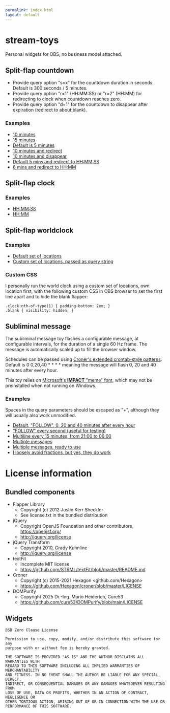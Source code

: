 ```yaml
---
permalink: index.html
layout: default
---
```

# stream-toys

Personal widgets for OBS, no business model attached.

## Split-flap countdown

* Provide query option "s=x" for the countdown duration in seconds. Default is 300 seconds / 5 minutes.
* Provide query option "r=1" (HH:MM:SS) or "r=2" (HH:MM) for redirecting to clock when countdown reaches zero.
* Provide query option "d=1" for the countdown to disappear after expiration (redirect to about:blank).

### Examples

* [10 minutes](countdown.html?s=600)
* [15 minutes](countdown.html?s=900)
* [Default is 5 minutes](countdown.html)
* [10 minutes and redirect](countdown.html?s=600&r=1)
* [10 minutes and disappear](countdown.html?s=600&d=1)
* [Default 5 mins and redirect to HH:MM:SS](countdown.html?r=1)
* [6 mins and redirect to HH:MM](countdown.html?s=360&r=2)

## Split-flap clock

### Examples

* [HH:MM:SS](clock-seconds.html)
* [HH:MM](clock-minutes.html)

## Split-flap worldclock

### Examples
* [Default set of locations](clock-world.html)
* [Custom set of locations, passed as query string](clock-world.html?FRA=Europe/Berlin&NYC=America/New_York&MEL=Australia/Melbourne)

### Custom CSS

I personally run the world clock using a custom set of locations, own location first, with the following custom CSS in OBS browser to set the first line apart and to hide the blank flapper:

```
.clock:nth-of-type(1) { padding-bottom: 2em; }
.blank { visibility: hidden; }
```

## Subliminal message

The subliminal message toy flashes a configurable message, at configurable intervals, for the duration of a single 60 Hz frame. The message is automatically scaled up to fill the browser window.

Schedules can be passed using [Croner's extended crontab-style patterns](https://croner.56k.guru/usage/pattern/). Default is 0 0,20,40 * * * * meaning the message will flash 0, 20 and 40 minutes after every hour.

This toy relies on [Microsoft's **IMPACT** "meme" font](https://www.fosshub.com/MS-TrueType-Core-Fonts.html), which may not be preinstalled when not running on Windows.

### Examples

Spaces in the query parameters should be escaped as "+", although they will usually also work unmodified.

* [Default, "FOLLOW", 0, 20 and 40 minutes after every hour](subliminal.html)
* ["FOLLOW" every second (useful for testing)](subliminal.html?s=*+*+*+*+*+*)
* [Multiline every 15 minutes, from 21:00 to 06:00](subliminal.html?s=0+0,15,30,45+21-23,0-5+*+*+*&m=STAY<br>AWAKE)
* [Multiple messages](subliminal.html?s=*+*+*+*+*+*&m=ONE&m=TWO&m=THREE)
* [Multiple messages, ready to use](subliminal.html?m=FOLLOW&m=SUBSCRIBE&m=DONATE+NOW)
* [I loosely avoid fractions, but yes, they do work](subliminal.html?s=*/2+*/1+0-23/1+*+*+*)

# License information

## Bundled components

* Flapper Library
  * Copyright (c) 2012 Justin Kerr Sheckler
  * See license.txt in the bundled distribution
* jQuery
  * Copyright OpenJS Foundation and other contributors, https://openjsf.org/
  * http://jquery.org/license
* jQuery Transform
  * Copyright 2010, Grady Kuhnline
  * http://jquery.org/license
* textFit
  * Incomplete MIT license
  * https://github.com/STRML/textFit/blob/master/README.md
* Croner
  * Copyright (c) 2015-2021 Hexagon <github.com/Hexagon>
  * https://github.com/Hexagon/croner/blob/master/LICENSE
* DOMPurify
  * Copyright 2025 Dr.-Ing. Mario Heiderich, Cure53
  * https://github.com/cure53/DOMPurify/blob/main/LICENSE

## Widgets

```
BSD Zero Clause License

Permission to use, copy, modify, and/or distribute this software for any
purpose with or without fee is hereby granted.

THE SOFTWARE IS PROVIDED "AS IS" AND THE AUTHOR DISCLAIMS ALL WARRANTIES WITH
REGARD TO THIS SOFTWARE INCLUDING ALL IMPLIED WARRANTIES OF MERCHANTABILITY
AND FITNESS. IN NO EVENT SHALL THE AUTHOR BE LIABLE FOR ANY SPECIAL, DIRECT,
INDIRECT, OR CONSEQUENTIAL DAMAGES OR ANY DAMAGES WHATSOEVER RESULTING FROM
LOSS OF USE, DATA OR PROFITS, WHETHER IN AN ACTION OF CONTRACT, NEGLIGENCE OR
OTHER TORTIOUS ACTION, ARISING OUT OF OR IN CONNECTION WITH THE USE OR
PERFORMANCE OF THIS SOFTWARE.
```
